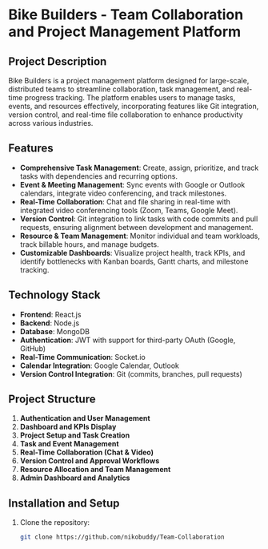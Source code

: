 # Bike Builders - Team Collaboration and Project Management Platform

## Project Description
Bike Builders is a project management platform designed for large-scale, distributed teams to streamline collaboration, task management, and real-time progress tracking. The platform enables users to manage tasks, events, and resources effectively, incorporating features like Git integration, version control, and real-time file collaboration to enhance productivity across various industries.

## Features
- **Comprehensive Task Management**: Create, assign, prioritize, and track tasks with dependencies and recurring options.
- **Event & Meeting Management**: Sync events with Google or Outlook calendars, integrate video conferencing, and track milestones.
- **Real-Time Collaboration**: Chat and file sharing in real-time with integrated video conferencing tools (Zoom, Teams, Google Meet).
- **Version Control**: Git integration to link tasks with code commits and pull requests, ensuring alignment between development and management.
- **Resource & Team Management**: Monitor individual and team workloads, track billable hours, and manage budgets.
- **Customizable Dashboards**: Visualize project health, track KPIs, and identify bottlenecks with Kanban boards, Gantt charts, and milestone tracking.

## Technology Stack
- **Frontend**: React.js
- **Backend**: Node.js
- **Database**: MongoDB
- **Authentication**: JWT with support for third-party OAuth (Google, GitHub)
- **Real-Time Communication**: Socket.io
- **Calendar Integration**: Google Calendar, Outlook
- **Version Control Integration**: Git (commits, branches, pull requests)

## Project Structure
1. **Authentication and User Management**
2. **Dashboard and KPIs Display**
3. **Project Setup and Task Creation**
4. **Task and Event Management**
5. **Real-Time Collaboration (Chat & Video)**
6. **Version Control and Approval Workflows**
7. **Resource Allocation and Team Management**
8. **Admin Dashboard and Analytics**

## Installation and Setup
1. Clone the repository:
   ```bash
   git clone https://github.com/nikobuddy/Team-Collaboration
